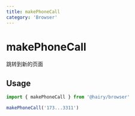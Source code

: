 ```yaml
---
title: makePhoneCall
category: 'Browser'
---
```


# makePhoneCall

跳转到新的页面

## Usage

```ts
import { makePhoneCall } from '@hairy/browser'

makePhoneCall('173...3311')
 
```